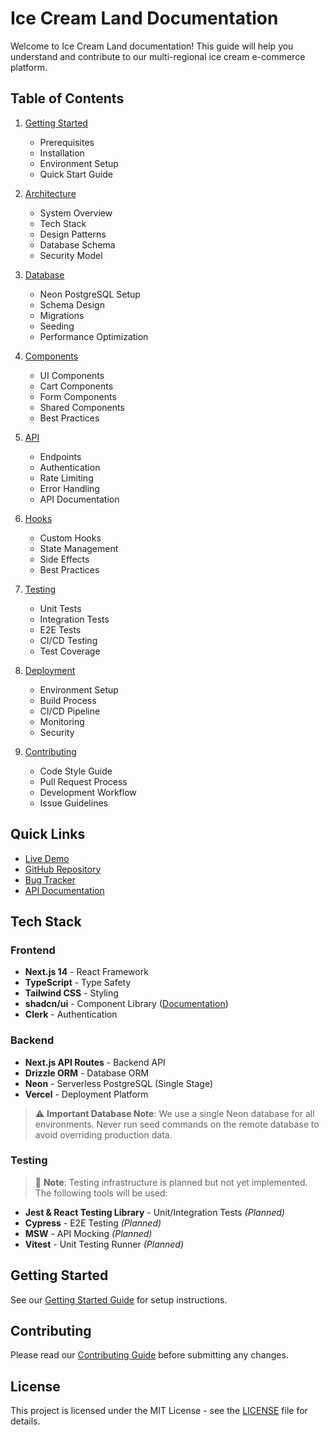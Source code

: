 # Ice Cream Land Documentation

Welcome to Ice Cream Land documentation! This guide will help you understand and contribute to our multi-regional ice cream e-commerce platform.

## Table of Contents

1. [Getting Started](./getting-started.md)

   - Prerequisites
   - Installation
   - Environment Setup
   - Quick Start Guide

2. [Architecture](./architecture/README.md)

   - System Overview
   - Tech Stack
   - Design Patterns
   - Database Schema
   - Security Model

3. [Database](./database/README.md)

   - Neon PostgreSQL Setup
   - Schema Design
   - Migrations
   - Seeding
   - Performance Optimization

4. [Components](./components/README.md)

   - UI Components
   - Cart Components
   - Form Components
   - Shared Components
   - Best Practices

5. [API](./api/README.md)

   - Endpoints
   - Authentication
   - Rate Limiting
   - Error Handling
   - API Documentation

6. [Hooks](./hooks/README.md)

   - Custom Hooks
   - State Management
   - Side Effects
   - Best Practices

7. [Testing](./testing/README.md)

   - Unit Tests
   - Integration Tests
   - E2E Tests
   - CI/CD Testing
   - Test Coverage

8. [Deployment](./deployment/README.md)

   - Environment Setup
   - Build Process
   - CI/CD Pipeline
   - Monitoring
   - Security

9. [Contributing](./contributing.md)
   - Code Style Guide
   - Pull Request Process
   - Development Workflow
   - Issue Guidelines

## Quick Links

- [Live Demo](https://ice-cream-land.example.com)
- [GitHub Repository](https://github.com/example/ice-cream-land)
- [Bug Tracker](https://github.com/example/ice-cream-land/issues)
- [API Documentation](https://api.ice-cream-land.example.com/docs)

## Tech Stack

### Frontend

- **Next.js 14** - React Framework
- **TypeScript** - Type Safety
- **Tailwind CSS** - Styling
- **shadcn/ui** - Component Library ([Documentation](./ui/README.md))
- **Clerk** - Authentication

### Backend

- **Next.js API Routes** - Backend API
- **Drizzle ORM** - Database ORM
- **Neon** - Serverless PostgreSQL (Single Stage)
- **Vercel** - Deployment Platform

> ⚠️ **Important Database Note**: We use a single Neon database for all environments. Never run seed commands on the remote database to avoid overriding production data.

### Testing

> 🚧 **Note**: Testing infrastructure is planned but not yet implemented. The following tools will be used:

- **Jest & React Testing Library** - Unit/Integration Tests _(Planned)_
- **Cypress** - E2E Testing _(Planned)_
- **MSW** - API Mocking _(Planned)_
- **Vitest** - Unit Testing Runner _(Planned)_

## Getting Started

See our [Getting Started Guide](./getting-started.md) for setup instructions.

## Contributing

Please read our [Contributing Guide](./contributing.md) before submitting any changes.

## License

This project is licensed under the MIT License - see the [LICENSE](../LICENSE) file for details.
